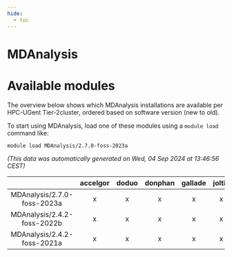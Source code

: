 ```yaml
---
hide:
  - toc
---
```


MDAnalysis
==========

# Available modules


The overview below shows which MDAnalysis installations are available per HPC-UGent Tier-2cluster, ordered based on software version (new to old).

To start using MDAnalysis, load one of these modules using a `module load` command like:

```shell
module load MDAnalysis/2.7.0-foss-2023a
```

*(This data was automatically generated on Wed, 04 Sep 2024 at 13:46:56 CEST)*  

| |accelgor|doduo|donphan|gallade|joltik|shinx|skitty|
| :---: | :---: | :---: | :---: | :---: | :---: | :---: | :---: |
|MDAnalysis/2.7.0-foss-2023a|x|x|x|x|x|x|x|
|MDAnalysis/2.4.2-foss-2022b|x|x|x|x|x|-|x|
|MDAnalysis/2.4.2-foss-2021a|x|x|x|x|x|-|x|
